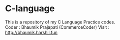 # C-language
This is a repository of my C Language Practice codes.
<br>
Coder : Bhaumik Prajapati (CommerceCoder)
Visit : http://bhaumik.harshil.fun

